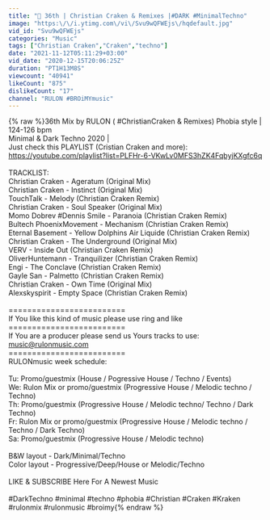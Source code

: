 ```yaml
---
title: "📌 36th | Christian Craken & Remixes |#DARK #MinimalTechno"
image: "https:\/\/i.ytimg.com\/vi\/Svu9wQFWEjs\/hqdefault.jpg"
vid_id: "Svu9wQFWEjs"
categories: "Music"
tags: ["Christian Craken","Craken","techno"]
date: "2021-11-12T05:11:29+03:00"
vid_date: "2020-12-15T20:06:25Z"
duration: "PT1H13M8S"
viewcount: "40941"
likeCount: "875"
dislikeCount: "17"
channel: "RULON #BROiMYmusic"
---
```

{% raw %}36th  Mix by RULON ( #ChristianCraken &amp; Remixes) Phobia style | 124-126 bpm <br />Minimal &amp; Dark Techno 2020 | <br />Just check this PLAYLIST (Cristian Craken and more): <br /><a rel="nofollow" target="blank" href="https://youtube.com/playlist?list=PLFHr-6-VKwLv0MFS3hZK4FqbyjKXgfc6q">https://youtube.com/playlist?list=PLFHr-6-VKwLv0MFS3hZK4FqbyjKXgfc6q</a><br /><br />TRACKLIST:<br />Christian Craken - Ageratum (Original Mix) <br />Christian Craken - Instinct (Original Mix)<br />TouchTalk - Melody (Christian Craken Remix)<br />Christian Craken - Soul Speaker (Original Mix)<br />Momo Dobrev #Dennis Smile - Paranoia (Christian Craken Remix)<br />Bultech  PhoenixMovement - Mechanism (Christian Craken Remix)<br />Eternal Basement - Yellow Dolphins Air Liquide (Christian Craken Remix)<br />Christian Craken - The Underground (Original Mix)<br />VERV - Inside Out (Christian Craken Remix)<br />OliverHuntemann - Tranquilizer (Christian Craken Remix) <br />Engi - The Conclave (Christian Craken Remix) <br />Gayle San - Palmetto (Christian Craken Remix)  <br />Christian Craken - Own Time (Original Mix)<br />Alexskyspirit - Empty Space (Christian Craken Remix)<br /><br />=========================<br />If You like this kind of music please use ring and like<br />=========================<br />If You are a producer please send us Yours tracks to use: music@rulonmusic.com<br />=========================<br />RULONmusic week schedule:<br /><br />Tu: Promo/guestmix (House / Pogressive House / Techno / Events)<br />We: Rulon Mix or promo/guestmix (Progressive House / Melodic techno / Techno)<br />Th: Promo/guestmix (Progressive House / Melodic techno/ Techno / Dark Techno)<br />Fr: Rulon Mix or promo/guestmix (Progressive House / Melodic techno / Techno / Dark Techno)<br />Sa: Promo/guestmix (Progressive House / Melodic techno)<br /><br />B&amp;W layout - Dark/Minimal/Techno<br />Color layout - Progressive/Deep/House or Melodic/Techno<br /><br />LIKE &amp; SUBSCRIBE Here For A Newest Music<br /><br />#DarkTechno  #minimal #techno #phobia #Christian #Craken #Kraken #rulonmix #rulonmusic #broimy{% endraw %}
